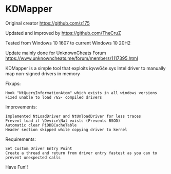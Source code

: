 # KDMapper

Original creator https://github.com/z175

Updated and improved by https://github.com/TheCruZ

Tested from Windows 10 1607 to current Windows 10 20H2

Update mainly done for UnknownCheats Forum https://www.unknowncheats.me/forum/members/1117395.html

KDMapper is a simple tool that exploits iqvw64e.sys Intel driver to manually map non-signed drivers in memory

Fixups:

    Hook "NtQueryInformationAtom" which exists in all windows versions
    Fixed unable to load /GS- compiled drivers

Improvements:

	Implemented NtLoadDriver and NtUnloadDriver for less traces
	Prevent load if \Device\Nal exists (Prevents BSOD)
	Automatic clear PiDDBCacheTable
	Header section skipped while copying driver to kernel
	
Requirements:

    Set Custom Driver Entry Point
    Create a thread and return from driver entry fastest as you can to prevent unexpected calls

Have Fun!!

